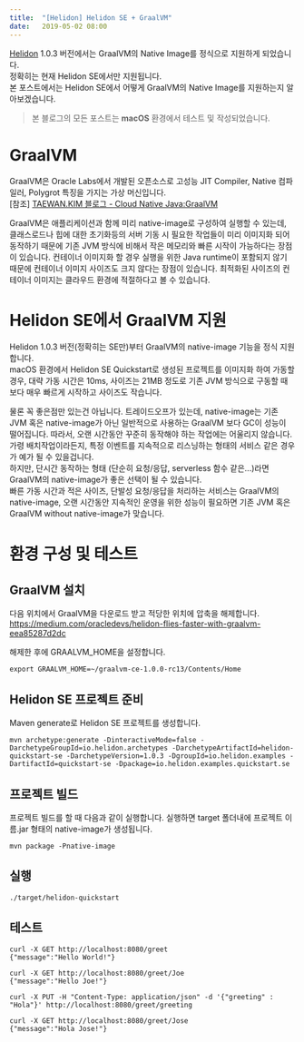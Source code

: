 ```yaml
---
title:  "[Helidon] Helidon SE + GraalVM"
date:   2019-05-02 08:00
---
```


[Helidon](https://helidon.io) 1.0.3 버전에서는 GraalVM의 Native Image를 정식으로 지원하게 되었습니다.  
정확히는 현재 Helidon SE에서만 지원됩니다.  
본 포스트에서는 Helidon SE에서 어떻게 GraalVM의 Native Image를 지원하는지 알아보겠습니다.

> 본 블로그의 모든 포스트는 **macOS** 환경에서 테스트 및 작성되었습니다.  

# GraalVM

GraalVM은 Oracle Labs에서 개발된 오픈소스로 고성능 JIT Compiler, Native 컴파일러, Polygrot 특징을 가지는 가상 머신입니다.  
[참조] [TAEWAN.KIM 블로그 - Cloud Native Java:GraalVM](http://taewan.kim/post/graalvm_seminar/)

GraalVM은 애플리케이션과 함께 미리 native-image로 구성하여 실행할 수 있는데, 클래스로드나 힙에 대한 초기화등의 서버 기동 시 필요한 작업들이 미리 이미지화 되어 동작하기 때문에 기존 JVM 방식에 비해서 작은 메모리와 빠른 시작이 가능하다는 장점이 있습니다. 컨테이너 이미지화 할 경우 실행을 위한 Java runtime이 포함되지 않기 때문에 컨테이너 이미지 사이즈도 크지 않다는 장점이 있습니다. 최적화된 사이즈의 컨테이너 이미지는 클라우드 환경에 적절하다고 볼 수 있습니다.

# Helidon SE에서 GraalVM 지원

Helidon 1.0.3 버전(정확히는 SE만)부터 GraalVM의 native-image 기능을 정식 지원합니다.  
macOS 환경에서 Helidon SE Quickstart로 생성된 프로젝트를 이미지화 하여 가동할 경우, 대략 가동 시간은 10ms, 사이즈는 21MB 정도로 기존 JVM 방식으로 구동할 때 보다 매우 빠르게 시작하고 사이즈도 작습니다.

물론 꼭 좋은점만 있는건 아닙니다. 트레이드오프가 있는데, native-image는 기존 JVM 혹은 native-image가 아닌 일반적으로 사용하는 GraalVM 보다 GC이 성능이 떨어집니다. 따라서, 오랜 시간동안 꾸준히 동작해야 하는 작업에는 어울리지 않습니다. 가령 배치작업이라든지, 특정 이벤트를 지속적으로 리스닝하는 형태의 서비스 같은 경우가 예가 될 수 있을겁니다.  
하지만, 단시간 동작하는 형태 (단순히 요청/응답, serverless 함수 같은...)라면 GraalVM의 native-image가 좋은 선택이 될 수 있습니다.  
빠른 가동 시간과 적은 사이즈, 단발성 요청/응답을 처리하는 서비스는 GraalVM의 native-image, 오랜 시간동안 지속적인 운영을 위한 성능이 필요하면 기존 JVM 혹은 GraalVM without native-image가 맞습니다.

# 환경 구성 및 테스트

## GraalVM 설치
다음 위치에서 GraalVM을 다운로드 받고 적당한 위치에 압축을 해제합니다.
https://medium.com/oracledevs/helidon-flies-faster-with-graalvm-eea85287d2dc

해제한 후에 GRAALVM_HOME을 설정합니다.
```
export GRAALVM_HOME=~/graalvm-ce-1.0.0-rc13/Contents/Home
```

## Helidon SE 프로젝트 준비

Maven generate로 Helidon SE 프로젝트를 생성합니다.
```
mvn archetype:generate -DinteractiveMode=false -DarchetypeGroupId=io.helidon.archetypes -DarchetypeArtifactId=helidon-quickstart-se -DarchetypeVersion=1.0.3 -DgroupId=io.helidon.examples -DartifactId=quickstart-se -Dpackage=io.helidon.examples.quickstart.se
```

## 프로젝트 빌드
프로젝트 빌드를 할 때 다음과 같이 실행합니다. 실행하면 target 폴더내에 프로젝트 이름.jar 형태의 native-image가 생성됩니다.
```
mvn package -Pnative-image
```

## 실행
```
./target/helidon-quickstart
```

## 테스트
```
curl -X GET http://localhost:8080/greet
{"message":"Hello World!"}

curl -X GET http://localhost:8080/greet/Joe
{"message":"Hello Joe!"}

curl -X PUT -H "Content-Type: application/json" -d '{"greeting" : "Hola"}' http://localhost:8080/greet/greeting

curl -X GET http://localhost:8080/greet/Jose
{"message":"Hola Jose!"}
```